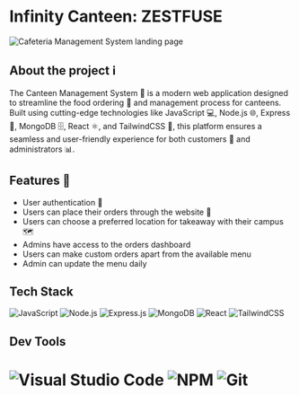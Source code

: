 # Infinity Canteen: ZESTFUSE

![Cafeteria Management System landing page](https://res.cloudinary.com/kreatr-asset-storage/image/upload/v1672065461/cafeteria_lihxkx.png)

## About the project ℹ️

The Canteen Management System 🍴 is a modern web application designed to streamline the food ordering 🛒 and management process for canteens. Built using cutting-edge technologies like JavaScript 💻, Node.js 🌐, Express 🚀, MongoDB 🗄️, React ⚛️, and TailwindCSS 🎨, this platform ensures a seamless and user-friendly experience for both customers 🤝 and administrators 📊.

## Features 🎯

- User authentication 🔐
- Users can place their orders through the website 🛒
- Users can choose a preferred location for takeaway with their campus 🗺️
- Admins have access to the orders dashboard
- Users can make custom orders apart from the available menu
- Admin can update the menu daily

## Tech Stack

![JavaScript](https://img.shields.io/badge/javascript-%23323330.svg?style=for-the-badge&logo=javascript&logoColor=%23F7DF1E)
![Node.js](https://img.shields.io/badge/node.js-6DA55F?style=for-the-badge&logo=node.js&logoColor=white)
![Express.js](https://img.shields.io/badge/express.js-%23404d59.svg?style=for-the-badge&logo=express&logoColor=%2361DAFB)
![MongoDB](https://img.shields.io/badge/mongodb-%234ea94b.svg?style=for-the-badge&logo=mongodb&logoColor=white)
![React](https://img.shields.io/badge/react-%2320232a.svg?style=for-the-badge&logo=react&logoColor=%2361DAFB)
![TailwindCSS](https://img.shields.io/badge/tailwindcss-%2338B2AC.svg?style=for-the-badge&logo=tailwind-css&logoColor=white)

## Dev Tools
![Visual Studio Code](https://img.shields.io/badge/Visual%20Studio%20Code-0078d7.svg?style=for-the-badge&logo=visual-studio-code&logoColor=white) ![NPM](https://img.shields.io/badge/NPM-%23000000.svg?style=for-the-badge&logo=npm&logoColor=white) ![Git](https://img.shields.io/badge/git-%23F05033.svg?style=for-the-badge&logo=git&logoColor=white)
=======

